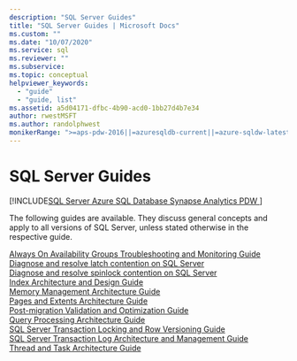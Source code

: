 ```yaml
---
description: "SQL Server Guides"
title: "SQL Server Guides | Microsoft Docs"
ms.custom: ""
ms.date: "10/07/2020"
ms.service: sql
ms.reviewer: ""
ms.subservice: 
ms.topic: conceptual
helpviewer_keywords: 
  - "guide"
  - "guide, list"
ms.assetid: a5d04171-dfbc-4b90-acd0-1bb27d4b7e34
author: rwestMSFT
ms.author: randolphwest
monikerRange: ">=aps-pdw-2016||=azuresqldb-current||=azure-sqldw-latest||>=sql-server-2016||>=sql-server-linux-2017||=azuresqldb-mi-current"
---
```

# SQL Server Guides
[!INCLUDE[SQL Server Azure SQL Database Synapse Analytics PDW ](../includes/applies-to-version/sql-asdb-asdbmi-asa-pdw.md)]

The following guides are available. They discuss general concepts and apply to all versions of SQL Server, unless stated otherwise in the respective guide. 

[Always On Availability Groups Troubleshooting and Monitoring Guide](/previous-versions/sql/sql-server-guides/dn135328(v=sql.110))  
[Diagnose and resolve latch contention on SQL Server](../relational-databases/diagnose-resolve-latch-contention.md)   
[Diagnose and resolve spinlock contention on SQL Server](../relational-databases/diagnose-resolve-spinlock-contention.md)   
[Index Architecture and Design Guide](../relational-databases/sql-server-index-design-guide.md)  
[Memory Management Architecture Guide](../relational-databases/memory-management-architecture-guide.md)  
[Pages and Extents Architecture Guide](../relational-databases/pages-and-extents-architecture-guide.md)  
[Post-migration Validation and Optimization Guide](../relational-databases/post-migration-validation-and-optimization-guide.md)  
[Query Processing Architecture Guide](../relational-databases/query-processing-architecture-guide.md)  
[SQL Server Transaction Locking and Row Versioning Guide](../relational-databases/sql-server-transaction-locking-and-row-versioning-guide.md)  
[SQL Server Transaction Log Architecture and Management Guide](../relational-databases/sql-server-transaction-log-architecture-and-management-guide.md)  
[Thread and Task Architecture Guide](../relational-databases/thread-and-task-architecture-guide.md)   
